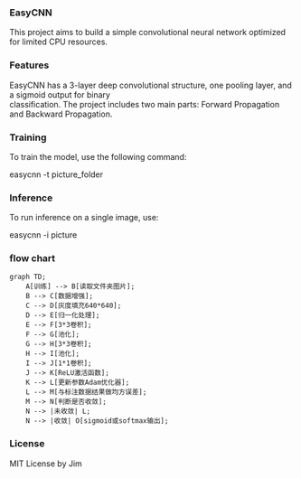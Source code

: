 ### EasyCNN

This project aims to build a simple convolutional neural network optimized for limited CPU resources.

### Features

EasyCNN has a 3-layer deep convolutional structure, one pooling layer, and a sigmoid output for binary  
classification. The project includes two main parts: Forward Propagation and Backward Propagation.

### Training

To train the model, use the following command:

easycnn -t picture_folder

### Inference

To run inference on a single image, use:

easycnn -i picture

### flow chart
```mermaid
graph TD;
    A[训练] --> B[读取文件夹图片];
    B --> C[数据增强];
    C --> D[灰度填充640*640];
    D --> E[归一化处理];
    E --> F[3*3卷积];
    F --> G[池化];
    G --> H[3*3卷积];
    H --> I[池化];
    I --> J[1*1卷积];
    J --> K[ReLU激活函数];
    K --> L[更新参数Adam优化器];
    L --> M[与标注数据结果做均方误差];
    M --> N[判断是否收敛];
    N --> |未收敛| L;
    N --> |收敛| O[sigmoid或softmax输出];
```

### License

MIT License by Jim
